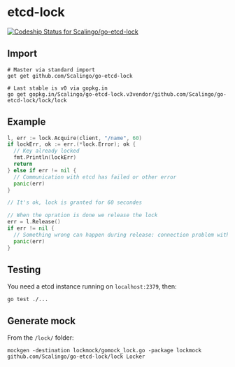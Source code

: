 # etcd-lock

[ ![Codeship Status for Scalingo/go-etcd-lock](https://app.codeship.com/projects/fda40030-9bc6-0135-f438-2e7abb19bcf1/status?branch=master)](https://app.codeship.com/projects/252772)

## Import

```
# Master via standard import
get get github.com/Scalingo/go-etcd-lock

# Last stable is v0 via gopkg.in
go get gopkg.in/Scalingo/go-etcd-lock.v3vendor/github.com/Scalingo/go-etcd-lock/lock/lock
```

## Example

```go
l, err := lock.Acquire(client, "/name", 60)
if lockErr, ok := err.(*lock.Error); ok {
  // Key already locked
  fmt.Println(lockErr)
  return
} else if err != nil {
  // Communication with etcd has failed or other error
  panic(err)
}

// It's ok, lock is granted for 60 secondes

// When the opration is done we release the lock
err = l.Release()
if err != nil {
  // Something wrong can happen during release: connection problem with etcd
  panic(err)
}
```

## Testing

You need a etcd instance running on `localhost:2379`, then:

```
go test ./...
```

## Generate mock

From the `/lock/` folder:

```
mockgen -destination lockmock/gomock_lock.go -package lockmock github.com/Scalingo/go-etcd-lock/lock Locker
```
